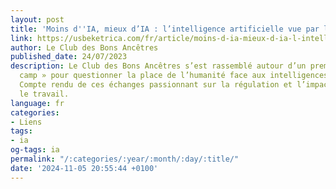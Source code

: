 ```yaml
---
layout: post
title: 'Moins d''IA, mieux d’IA : l’intelligence artificielle vue par les bons ancêtres'
link: https://usbeketrica.com/fr/article/moins-d-ia-mieux-d-ia-l-intelligence-artificielle-vue-par-les-bons-ancetres
author: Le Club des Bons Ancêtres
published_date: 24/07/2023
description: Le Club des Bons Ancêtres s’est rassemblé autour d’un premier « feu de
  camp » pour questionner la place de l’humanité face aux intelligences artificielles.
  Compte rendu de ces échanges passionnant sur la régulation et l’impact de l’IA sur
  le travail.
language: fr
categories:
- Liens
tags:
- ia
og-tags: ia
permalink: "/:categories/:year/:month/:day/:title/"
date: '2024-11-05 20:55:44 +0100'
---
```

